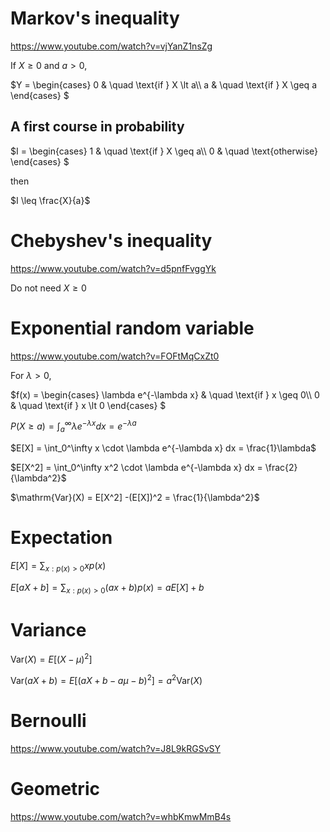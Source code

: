 # Markov's inequality
https://www.youtube.com/watch?v=vjYanZ1nsZg

If $X \geq 0$ and $a \gt 0$,

$`Y =
  \begin{cases}
    0 & \quad \text{if } X \lt a\\
    a & \quad \text{if } X \geq a
  \end{cases}
`$
## A first course in probability
$`I =
  \begin{cases}
    1 & \quad \text{if } X \geq a\\
    0 & \quad \text{otherwise}
  \end{cases}
`$

then

$I \leq \frac{X}{a}$
# Chebyshev's inequality
https://www.youtube.com/watch?v=d5pnfFvggYk

Do not need $X \geq 0$
# Exponential random variable
https://www.youtube.com/watch?v=FOFtMqCxZt0

For $\lambda \gt 0$,

$`f(x) =
  \begin{cases}
    \lambda e^{-\lambda x} & \quad \text{if } x \geq 0\\
    0 & \quad \text{if } x \lt 0
  \end{cases}
`$

$P(X \geq a) = \int_a^\infty \lambda e^{-\lambda x} dx = e^{-\lambda a}$

$E[X] = \int_0^\infty x \cdot \lambda e^{-\lambda x} dx = \frac{1}\lambda$

$E[X^2] = \int_0^\infty x^2 \cdot \lambda e^{-\lambda x} dx = \frac{2}{\lambda^2}$

$\mathrm{Var}(X) = E[X^2] -(E[X])^2 = \frac{1}{\lambda^2}$
# Expectation
$E[X] = \sum_{x: p(x) > 0} x p(x)$

$E[aX + b] = \sum_{x: p(x) > 0} (ax + b)p(x) = aE[X] + b$

# Variance
$\mathrm{Var}(X) = E[(X - \mu)^2]$

$\mathrm{Var}(aX + b) = E[(aX + b - a\mu - b)^2] = a^2\mathrm{Var}(X)$
# Bernoulli
https://www.youtube.com/watch?v=J8L9kRGSvSY
# Geometric
https://www.youtube.com/watch?v=whbKmwMmB4s
